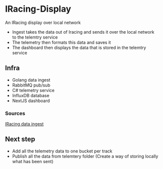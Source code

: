 # IRacing-Display

An IRacing display over local network

- Ingest takes the data out of Iracing and sends it over the local network to the telemtry service
- The telemetry then formats this data and saves it
- The dashboard then displays the data that is stored in the telemtry service

## Infra

- Golang data ingest
- RabbitMQ pub/sub
- C# telemetry service
- InfluxDB database
- NextJS dashboard

### Sources

[IRacing data ingest](https://github.com/hiimkyle/vr2c20)

## Next step

- Add all the telemetry data to one bucket per track
- Publish all the data from telemtery folder (Create a way of storing locally what has been sent)
